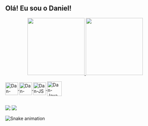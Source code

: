 ## Olá! Eu sou o Daniel!

<div align="center">
  <a href="https://github.com/DanGBenevides">
  <img height="180em" src="https://github-readme-stats.vercel.app/api?username=DanGBenevides&show_icons=true&theme=radical&include_all_commits=true&count_private=true"/>
  <img height="180em" src="https://github-readme-stats.vercel.app/api/top-langs/?username=DanGBenevides&layout=compact&langs_count=7&theme=radical"/>
</div>
  
 <div style="display: inline_block"><br>
  <img align="center" alt="Dan-HTML height="30" width="40" src="https://cdn.jsdelivr.net/gh/devicons/devicon/icons/html5/html5-original.svg" />
  <img align="center" alt="Dan-CSS height="30" width="40" src="https://cdn.jsdelivr.net/gh/devicons/devicon/icons/css3/css3-original.svg" />
  <img align="center" alt="Dan-JS height="30" width="40" src="https://cdn.jsdelivr.net/gh/devicons/devicon/icons/javascript/javascript-original.svg" />
  <img align="center" alt="Dan-Java height="36" width="46" src="https://cdn.jsdelivr.net/gh/devicons/devicon/icons/java/java-original.svg" />
  
  ##
  
<div> 
  <a href="https://instagram.com/dangbenevides" target="_blank"><img src="https://img.shields.io/badge/-Instagram-%23E4405F?style=for-the-badge&logo=instagram&logoColor=white" target="_blank"></a>
  <a href = "mailto:danielfbenevides@gmail.com"><img src="https://img.shields.io/badge/-Gmail-%23333?style=for-the-badge&logo=gmail&logoColor=white" target="_blank"></a>
 
  ![Snake animation](https://github.com/DanGBenevides/DanGBenevides/blob/output/github-contribution-grid-snake.svg)
 
</div>
